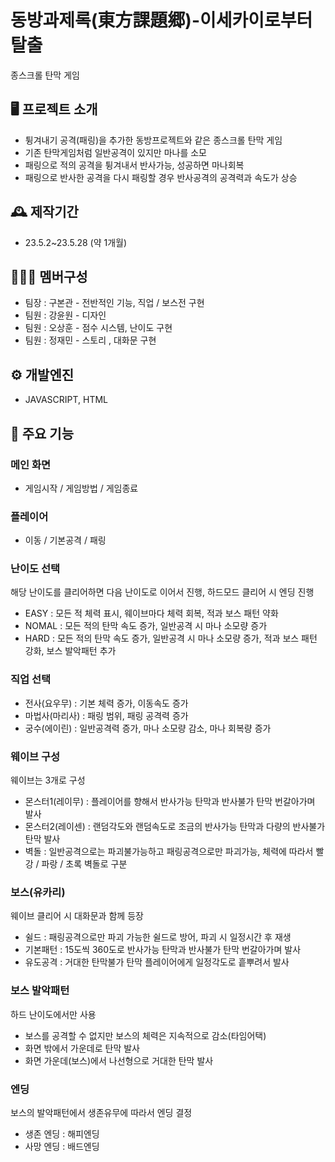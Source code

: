 # 동방과제록(東方課題郷)-이세카이로부터 탈출
종스크롤 탄막 게임

## 🖥️ 프로젝트 소개
- 튕겨내기 공격(패링)을 추가한 동방프로젝트와 같은 종스크롤 탄막 게임
- 기존 탄막게임처럼 일반공격이 있지만 마나를 소모
- 패링으로 적의 공격을 튕겨내서 반사가능, 성공하면 마나회복
- 패링으로 반사한 공격을 다시 패링할 경우 반사공격의 공격력과 속도가 상승

## 🕰️ 제작기간
- 23.5.2~23.5.28 (약 1개월)

## 🧑‍🤝‍🧑 멤버구성
- 팀장 : 구본관 - 전반적인 기능, 직업 / 보스전 구현
- 팀원 : 강윤원 - 디자인
- 팀원 : 오상훈 - 점수 시스템, 난이도 구현
- 팀원 : 정재민 - 스토리 , 대화문 구현

## ⚙️ 개발엔진
- JAVASCRIPT, HTML

## 📌 주요 기능
### 메인 화면
- 게임시작 / 게임방법 / 게임종료
  
### 플레이어
- 이동 / 기본공격 / 패링

### 난이도 선택
해당 난이도를 클리어하면 다음 난이도로 이어서 진행, 하드모드 클리어 시 엔딩 진행
- EASY : 모든 적 체력 표시, 웨이브마다 체력 회복, 적과 보스 패턴 약화
- NOMAL : 모든 적의 탄막 속도 증가, 일반공격 시 마나 소모량 증가
- HARD : 모든 적의 탄막 속도 증가, 일반공격 시 마나 소모량 증가, 적과 보스 패턴 강화, 보스 발악패턴 추가
  
### 직업 선택
- 전사(요우무) : 기본 체력 증가, 이동속도 증가
- 마법사(마리사) : 패링 범위, 패링 공격력 증가
- 궁수(에이린) : 일반공격력 증가, 마나 소모량 감소, 마나 회복량 증가

### 웨이브 구성
웨이브는 3개로 구성
- 몬스터1(레이무) : 플레이어를 향해서 반사가능 탄막과 반사불가 탄막 번갈아가며 발사
- 몬스터2(레이센) : 랜덤각도와 랜덤속도로 조금의 반사가능 탄막과 다량의 반사불가 탄막 발사
- 벽돌 : 일반공격으로는 파괴불가능하고 패링공격으로만 파괴가능, 체력에 따라서 빨강 / 파랑 / 초록 벽돌로 구분

### 보스(유카리)
웨이브 클리어 시 대화문과 함께 등장
- 쉴드 : 패링공격으로만 파괴 가능한 쉴드로 방어, 파괴 시 일정시간 후 재생
- 기본패턴 : 15도씩 360도로 반사가능 탄막과 반사불가 탄막 번갈아가며 발사
- 유도공격 : 거대한 탄막불가 탄막 플레이어에게 일정각도로 흩뿌려서 발사

### 보스 발악패턴
하드 난이도에서만 사용
- 보스를 공격할 수 없지만 보스의 체력은 지속적으로 감소(타임어택)
- 화면 밖에서 가운데로 탄막 발사
- 화면 가운데(보스)에서 나선형으로 거대한 탄막 발사


### 엔딩
보스의 발악패턴에서 생존유무에 따라서 엔딩 결정
- 생존 엔딩 : 해피엔딩
- 사망 엔딩 : 배드엔딩
